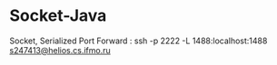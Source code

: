 # Socket-Java
Socket, Serialized
Port Forward : 
ssh -p 2222 -L 1488:localhost:1488 s247413@helios.cs.ifmo.ru

